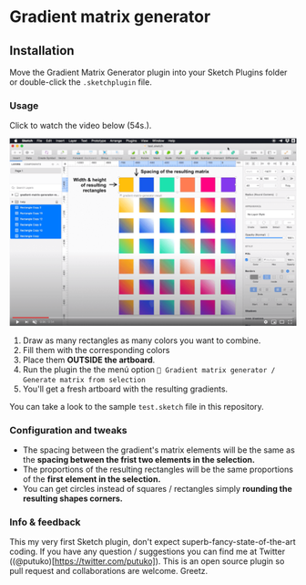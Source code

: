 # Gradient matrix generator

## Installation

Move the Gradient Matrix Generator plugin into your Sketch Plugins folder or double-click the `.sketchplugin` file.

### Usage

Click to watch the video below (54s.).

[![Gradient matrix generator Sketch plugin. Micro tutorial](snapshot.png)](https://youtu.be/0UknL4fJ0Ls "Gradient matrix generator Sketch plugin. Micro tutorial")

1. Draw as many rectangles as many colors you want to combine.
2. Fill them with the corresponding colors
3. Place them **OUTSIDE the artboard**.
4. Run the plugin the the menú option `🌈 Gradient matrix generator / Generate matrix from selection`
5. You'll get a fresh artboard with the resulting gradients.

You can take a look to the sample `test.sketch` file in this repository.

### Configuration and tweaks

- The spacing between the gradient's matrix elements will be the same as the **spacing between the frist two elements in the selection.**
- The proportions of the resulting rectangles will be the same proportions of the **first element in the selection.**
- You can get circles instead of squares / rectangles simply **rounding the resulting shapes corners.**

### Info & feedback

This my very first Sketch plugin, don't expect superb-fancy-state-of-the-art coding. If you have any question / suggestions you can find me at Twitter ((@putuko)[https://twitter.com/putuko]). This is an open source plugin so pull request and collaborations are welcome. Greetz.
